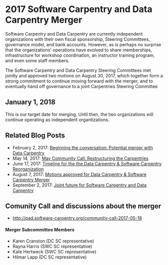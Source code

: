 # 2017 Software Carpentry and Data Carpentry Merger

Software Carpentry and Data Carpentry are currently independent organizations with their own fiscal sponsorship, Steering Committees, governance model, and bank accounts. However, as is perhaps no surprise that the organizations' operations have evolved to share memberships, infrastructure for workshop coordination, an instructor training program, and even some staff members. 

The Software Carpentry and Data Carpentry Steering Committees met jointly and approved two motions on August 30, 2017, which together form a strong commitment to continue moving forward with the merger, and to eventually hand off governance to a joint Carpentries Steering Committee

## January 1, 2018
This is our target date for merging. Until then, the two organizations will continue operating as independent organtizations.

## Related Blog Posts
- February 2, 2017: [Beginning the conversation: Potential merger with Data Carpentry](https://software-carpentry.org/blog/2017/02/merger-discussion.html)
- May 14, 2017: [May Community Call: Restructuring the Carpentries](https://software-carpentry.org/blog/2017/05/may-community-call.html)
- June 17, 2017: [Timeline for the the Data Carpentry & Software Carpentry Reorganization](https://software-carpentry.org/blog/2017/06/merger.html)
- August 7, 2017: [Motions approved for Data Carpentry & Software Carpentry Merger](https://software-carpentry.org/blog/2017/08/mergermotions.html)
- September 2, 2017: [Joint future for Software Carpentry and Data Carpentry](https://software-carpentry.org/blog/2017/09/merger.html)

## Comunity Call and discussions about the merger
- http://pad.software-carpentry.org/community-call-2017-05-18

#### Merger Subcommittee Members
- Karen Cranston (DC SC representative)
- Rayna Harris (SWC SC representative)
- Kate Hertweck (SWC SC representative)
- Hilmar Lapp (DC SC representative)
